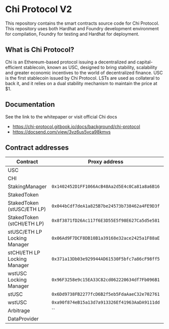 # Chi Protocol V2

This repository contains the smart contracts source code for Chi Protocol. This repository uses both Hardhat and Foundry development environment for compilation, Foundry for testing and Hardhat for deployment.

## What is Chi Protocol?

Chi is an Ethereum-based protocol issuing a decentralized and capital-efficient stablecoin, known as USC, designed to bring stability, scalability and greater economic incentives to the world of decentralized finance. USC is the first stablecoin issued by Chi Protocol. LSTs are used as collateral to back it, and it relies on a dual stability mechanism to maintain the price at $1.

## Documentation

See the link to the whitepaper or visit official Chi docs

- https://chi-protocol.gitbook.io/docs/background/chi-protocol
- https://docsend.com/view/3vz6us5vca98kmvs

## Contract addresses

| Contract                     | Proxy address                                | Implementation address                       |
| ---------------------------- | -------------------------------------------- | -------------------------------------------- |
| USC                          |                                              | `0x38547D918b9645F2D94336B6b61AEB08053E142c` |
| CHI                          |                                              | `0x3b21418081528845a6DF4e970bD2185545b712ba` |
| StakingManager               | `0x1402452D1FF1066AcB48Aa2d5E4c0Ca81a8a6B16` | `0x3881d1aAfbc7C519aE7D65177365db9bc283b75D` |
| StakedToken                  |                                              | `0xF40A7f75c0E5CF5FEfD56c40fDF494b58dAE5668` |
| StakedToken (stUSC/ETH LP)   | `0x044bCdf7deA1a825B7be24573b738462a4FE9D3f` | `0xF40A7f75c0E5CF5FEfD56c40fDF494b58dAE5668` |
| StakedToken (stCHI/ETH LP)   | `0x8f3871fD26Ac117f6E3D55E5f98E627Ca5d5e581` | `0xF40A7f75c0E5CF5FEfD56c40fDF494b58dAE5668` |
| stUSC/ETH LP Locking Manager | `0x06Ad9F7DCF8DB10B1a39168e32ace2425a1F88aE` | `0xb8aff422aE47A9074271cfc14689EFfF2d4Ac10c` |
| stCHI/ETH LP Locking Manager | `0x371a13Db03e929944AD61530F5bfc7a86cF98ff5` | `0x40C53DFb3657a9375905e5d5E52235F259736331` |
| wstUSC Locking Manager       | `0x96F3258e9c15EA33C82cd062220634df7Fb096B1` | `0xF602Cbb6b4fEDDc15b5455b6f9927f804A48B065` |
| stUSC                        | `0x6Dd9738FB2277fcD6B2f5eb5FdaAaeC32e702761` | `0x20C70FDF07bC9873f5B67056a76b5c9Cf47Dac93` |
| wstUSC                       | `0xa90f874eB15a13d7a913326Ef41963AaDA9111dd` | `0x6196Dc0d965816E34fEaE12fCB8C8094E72b58f0` |
| Arbitrage                    | ``                                           | `0x594f4983Df88c3d84caA6eb30C18fBA1986ED6f1` |
| DataProvider                 |                                              | `0x1A387041Aa6660cD801B5c96AA1B4028a7d26Bd1` |
